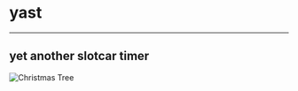 # yast
---

## yet another slotcar timer

![Christmas Tree](/pictures:demo_lights.gif "Christmas Tree")

